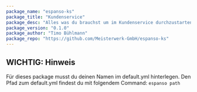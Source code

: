 ```yaml
---
package_name: "espanso-ks"
package_title: "Kundenservice"
package_desc: "Alles was du brauchst um im Kundenservice durchzustarten!"
package_version: "0.1.0"
package_author: "Timo Bühlmann"
package_repo: "https://github.com/Meisterwerk-GmbH/espanso-ks"
---
```

## WICHTIG: Hinweis
Für dieses package musst du deinen Namen im default.yml hinterlegen.
Den Pfad zum default.yml findest du mit folgendem Command: `espanso path`
